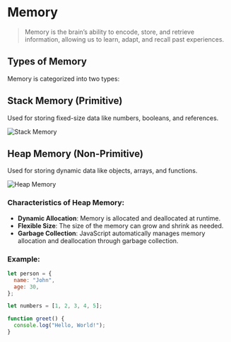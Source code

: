 
# Memory

> Memory is the brain’s ability to encode, store, and retrieve information, allowing us to learn, adapt, and recall past experiences.

## Types of Memory

Memory is categorized into two types:

## Stack Memory (Primitive)

Used for storing fixed-size data like numbers, booleans, and references.

![Stack Memory](https://imgs.search.brave.com/vJpKex5FwLd9-e7_tnxTJ2csglBZcuSTS8A25NRXS4A/rs:fit:860:0:0:0/g:ce/aHR0cHM6Ly9yZXMu/Y2xvdWRpbmFyeS5j/b20vZW5kamluL2lt/YWdlL3VwbG9hZC9m/X2F1dG8vcV84MC9h/c3NldHMvaW1hZ2Vz/L2Jsb2cvMjAyMi8w/Ni9zdGFjay1kYXRh/LXN0cnVjdHVyZS5w/bmc)

## Heap Memory (Non-Primitive)

Used for storing dynamic data like objects, arrays, and functions.

![Heap Memory](https://example.com/path/to/heap-memory-image.png)

### Characteristics of Heap Memory:

- **Dynamic Allocation**: Memory is allocated and deallocated at runtime.
- **Flexible Size**: The size of the memory can grow and shrink as needed.
- **Garbage Collection**: JavaScript automatically manages memory allocation and deallocation through garbage collection.

### Example:

```javascript
let person = {
  name: "John",
  age: 30,
};

let numbers = [1, 2, 3, 4, 5];

function greet() {
  console.log("Hello, World!");
}
```